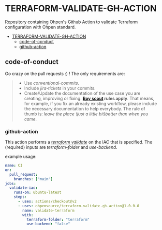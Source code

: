 # TERRAFORM-VALIDATE-GH-ACTION

Repository containing Ohpen's Github Action to validate Terraform configuration with Ohpen standard.

- [TERRAFORM-VALIDATE-GH-ACTION](#TERRAFORM-VALIDATE-GH-ACTION)
  - [code-of-conduct](#code-of-conduct)
  - [github-action](#github-action)

## code-of-conduct

Go crazy on the pull requests :) ! The only requirements are:

> - Use _conventional-commits_.
> - Include _jira-tickets_ in your commits.
> - Create/Update the documentation of the use case you are creating, improving or fixing. **[Boy scout](https://biratkirat.medium.com/step-8-the-boy-scout-rule-robert-c-martin-uncle-bob-9ac839778385) rules apply**. That means, for example, if you fix an already existing workflow, please include the necessary documentation to help everybody. The rule of thumb is: _leave the place (just a little bit)better than when you came_.

### github-action

This action performs a [_terraform validate_](https://www.terraform.io/cli/commands/validate) on the IAC that is specified. The (required) inputs are _terraform-folder_ and _use-backend_.

example usage:

```yaml
name: CI
on:
  pull_request:
    branches: ["main"]
jobs:
  validate-iac:
    runs-on: ubuntu-latest
    steps:
      - uses: actions/checkout@v2
      - uses: ohpensource/terraform-validate-gh-action@1.0.0.0
        name: validate-terraform
        with:
          terraform-folder: "terraform"
          use-backend: "false"
```
